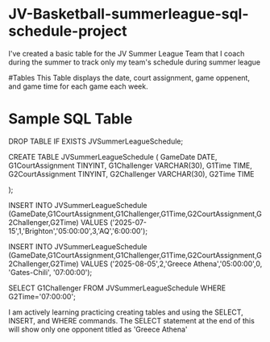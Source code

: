 # JV-Basketball-summerleague-sql-schedule-project
I've created a basic table for the JV Summer League Team that I coach during the summer to track only my team's schedule during summer league 

#Tables
This Table displays the date, court assignment, game oppenent, and game time for each game each week. 

# Sample SQL Table 
DROP TABLE IF EXISTS JVSummerLeagueSchedule;

CREATE TABLE JVSummerLeagueSchedule (
    GameDate    DATE,
    G1CourtAssignment TINYINT,
    G1Challenger VARCHAR(30),
    G1Time   TIME,
    G2CourtAssignment TINYINT,
    G2Challenger  VARCHAR(30),
    G2Time   TIME

);

INSERT INTO JVSummerLeagueSchedule (GameDate,G1CourtAssignment,G1Challenger,G1Time,G2CourtAssignment,G2Challenger,G2Time)
VALUES ('2025-07-15',1,'Brighton','05:00:00',3,'AQ','6:00:00');

INSERT INTO JVSummerLeagueSchedule (GameDate,G1CourtAssignment,G1Challenger,G1Time,G2CourtAssignment,G2Challenger,G2Time)
VALUES ('2025-08-05',2,'Greece Athena','05:00:00',0, 'Gates-Chili', '07:00:00');

SELECT G1Challenger FROM JVSummerLeagueSchedule
    WHERE G2Time='07:00:00';
    
I am actively learning practicing creating tables and using the SELECT, INSERT, and WHERE commands. The SELECT statement at the end of this will show only one opponent titled as 'Greece Athena'
    
